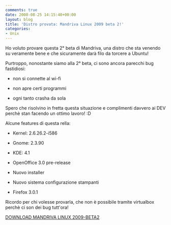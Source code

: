 ```yaml
---
comments: true
date: 2008-08-25 14:15:40+00:00
layout: blog
title: 'Distro provata: Mandriva Linux 2009 beta 2!'
categories:
- Unix
---
```


Ho voluto provare questa 2° beta di Mandriva, una distro che sta venendo su veramente bene e che sicuramente darà filo da torcere a Ubuntu!

Purtroppo, nonostante siamo alla 2° beta, ci sono ancora parecchi bug fastidiosi:



	
  * non si connette al wi-fi

	
  * non apre certi programmi

	
  * ogni tanto crasha da sola


Spero che risolvino in fretta questa situazione e complimenti davvero ai DEV perchè stan facendo un ottimo lavoro! :D

Alcune features di questa rella:

	
  * Kernel: 2.6.26.2-i586

	
  * Gnome: 2.3.90

	
  * KDE: 4.1

	
  * OpenOffice 3.0 pre-release

	
  * Nuovo installer

	
  * Nuovo sistema configurazione stampanti

	
  * Firefox 3.0.1


Ricordo per chi volesse provarla, che non è possibile tramite virtualbox perchè ci son dei bug tutt'ora!

[DOWNLOAD MANDRIVA LINUX 2009-BETA2](ftp://distrib-coffee.ipsl.jussieu.fr/pub/linux/MandrivaLinux/devel/iso/2009.0/beta2/)
